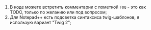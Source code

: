 1. В коде можете встретить комментарии с пометкой ```TOQ``` - это как TODO, только по желанию или под вопросом;
2. Для Notepad++ есть подсветка синтаксиса twig-шаблонов, я использую вариант "Twig 2";
